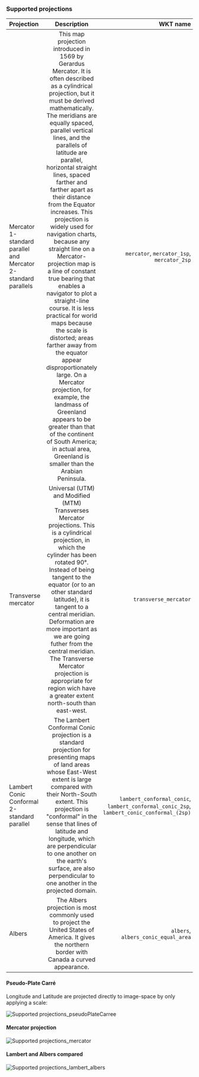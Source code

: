 ### Supported projections



| Projection     | Description  | WKT name     |
| :------------- | :----------: | -----------: |
| Mercator 1-standard parallel and Mercator 2-standard parallels | This map projection introduced in 1569 by Gerardus Mercator. It is often described as a cylindrical projection, but it must be derived mathematically. The meridians are equally spaced, parallel vertical lines, and the parallels of latitude are parallel, horizontal straight lines, spaced farther and farther apart as their distance from the Equator increases. This projection is widely used for navigation charts, because any straight line on a Mercator-projection map is a line of constant true bearing that enables a navigator to plot a straight-line course. It is less practical for world maps because the scale is distorted; areas farther away from the equator appear disproportionately large. On a Mercator projection, for example, the landmass of Greenland appears to be greater than that of the continent of South America; in actual area, Greenland is smaller than the Arabian Peninsula. | `mercator`, `mercator_1sp`, `mercator_2sp` |
| Transverse mercator | Universal (UTM) and Modified (MTM) Transverses Mercator projections. This is a cylindrical projection, in which the cylinder has been rotated 90°. Instead of being tangent to the equator (or to an other standard latitude), it is tangent to a central meridian. Deformation are more important as we are going futher from the central meridian. The Transverse Mercator projection is appropriate for region wich have a greater extent north-south than east-west. | `transverse_mercator` |
| Lambert Conic Conformal 2-standard parallel | The Lambert Conformal Conic projection is a standard projection for presenting maps of land areas whose East-West extent is large compared with their North-South extent. This projection is "conformal" in the sense that lines of latitude and longitude, which are perpendicular to one another on the earth's surface, are also perpendicular to one another in the projected domain. | `lambert_conformal_conic`, `lambert_conformal_conic_2sp`, `lambert_conic_conformal_(2sp)` |
| Albers | The Albers projection is most commonly used to project the United States of America. It gives the northern border with Canada a curved appearance. | `albers`, `albers_conic_equal_area` |



#### Pseudo-Plate Carré

Longitude and Latitude are projected directly to image-space by only applying a scale:

![Supported projections_pseudoPlateCarree](https://user-images.githubusercontent.com/1378165/87069115-81e4d180-c1cb-11ea-9e0b-07869cbe8894.gif)


#### Mercator projection

![Supported projections_mercator](https://user-images.githubusercontent.com/1378165/87069142-8b6e3980-c1cb-11ea-9ea2-6517f07cf31a.gif)



#### Lambert and Albers compared

![Supported projections_lambert_albers](https://user-images.githubusercontent.com/1378165/87069158-91641a80-c1cb-11ea-9b53-8e57eaf00b96.gif)
